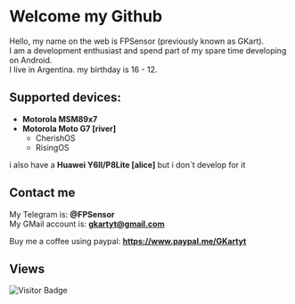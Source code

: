 # Welcome my Github

Hello, my name on the web is FPSensor (previously known as GKart).    
I am a development enthusiast and spend part of my spare time developing on Android.    
I live in Argentina. my birthday is 16 - 12.    

## Supported devices:

- **Motorola MSM89x7**    
- **Motorola Moto G7 [river]**
  - CherishOS
  - RisingOS    

i also have a **Huawei Y6II/P8Lite [alice]** but i don´t develop for it

## Contact me

My Telegram is: **@FPSensor**  
My GMail account is: **gkartyt@gmail.com**  

Buy me a coffee using paypal: **https://www.paypal.me/GKartyt**

## Views
![Visitor Badge](https://visitor-badge.laobi.icu/badge?page_id=FPSensor.FPSensor)
